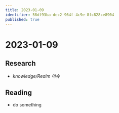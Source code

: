 ```yaml
---
title: 2023-01-09
identifier: 58df93ba-dec2-964f-4c9e-8fc828ce8904
published: true
---
```


# 2023-01-09

## Research

* *knowledge/Realm 이슈*

## Reading

* do something
